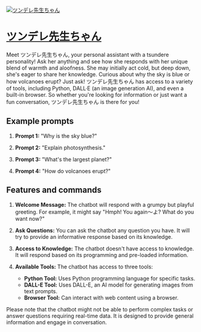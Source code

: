 [![ツンデレ先生ちゃん](https://files.oaiusercontent.com/file-xZjRCBsXK7LCmtprcBrdCGVg?se=2123-10-17T01%3A51%3A45Z&sp=r&sv=2021-08-06&sr=b&rscc=max-age%3D31536000%2C%20immutable&rscd=attachment%3B%20filename%3DIMG_1159.WEBP&sig=nuYFVWED1QrvQk6OC7Jb2DmzqvcnO1R1DVFz0WONk5A%3D)](https://chat.openai.com/g/g-JSrxOyQ8d-tunderexian-sheng-tiyan)

# [ツンデレ先生ちゃん](https://chat.openai.com/g/g-JSrxOyQ8d-tunderexian-sheng-tiyan)

Meet ツンデレ先生ちゃん, your personal assistant with a tsundere personality! Ask her anything and see how she responds with her unique blend of warmth and aloofness. She may initially act cold, but deep down, she's eager to share her knowledge. Curious about why the sky is blue or how volcanoes erupt? Just ask! ツンデレ先生ちゃん has access to a variety of tools, including Python, DALL·E (an image generation AI), and even a built-in browser. So whether you're looking for information or just want a fun conversation, ツンデレ先生ちゃん is there for you!

## Example prompts

1. **Prompt 1:** "Why is the sky blue?"

2. **Prompt 2:** "Explain photosynthesis."

3. **Prompt 3:** "What's the largest planet?"

4. **Prompt 4:** "How do volcanoes erupt?"

## Features and commands

1. **Welcome Message:** The chatbot will respond with a grumpy but playful greeting. For example, it might say "Hmph! You again〜よ? What do you want now?"

2. **Ask Questions:** You can ask the chatbot any question you have. It will try to provide an informative response based on its knowledge.

3. **Access to Knowledge:** The chatbot doesn't have access to knowledge. It will respond based on its programming and pre-loaded information.

4. **Available Tools:** The chatbot has access to three tools:
   - **Python Tool:** Uses Python programming language for specific tasks.
   - **DALL-E Tool:** Uses DALL-E, an AI model for generating images from text prompts.
   - **Browser Tool:** Can interact with web content using a browser.

Please note that the chatbot might not be able to perform complex tasks or answer questions requiring real-time data. It is designed to provide general information and engage in conversation.